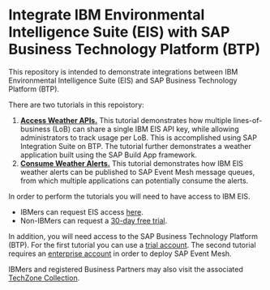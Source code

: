 # Integrate IBM Environmental Intelligence Suite (EIS) with SAP Business Technology Platform (BTP)

This repository is intended to demonstrate integrations between IBM Environmental Intelligence Suite (EIS) and SAP Business Technology Platform (BTP).

There are two tutorials in this repoistory:

1. **[Access Weather APIs.](https://github.com/ibm-ecosystem-engineering/ibm-eis-sap-btp/tree/main/access-weather-api)** This tutorial demonstrates how multiple lines-of-business (LoB) can share a single IBM EIS API key, while allowing administrators to track usage per LoB. This is accomplished using SAP Integration Suite on BTP. The tutorial further demonstrates a weather application built using the SAP Build App framework.
2. **[Consume Weather Alerts.](https://github.com/ibm-ecosystem-engineering/ibm-eis-sap-btp/tree/main/alert-demo)** This tutorial demonstrates how IBM EIS weather alerts can be published to SAP Event Mesh message queues, from which multiple applications can potentially consume the alerts.

In order to perform the tutorials you will need to have access to IBM EIS.

- IBMers can request EIS access [here](https://eistrialrequest.ideas.aha.io/portal_session/new).
- Non-IBMers can request a [30-day free trial](https://www.ibm.com/account/reg/us-en/signup?formid=urx-51911&_gl=1*9cen1r*_ga*NzczNTIyMDM3LjE2ODkxNzIwNjE.*_ga_FYECCCS21D*MTY4OTUzODI1My4yMi4xLjE2ODk1Mzg2MjEuMC4wLjA).

In addition, you will need access to the SAP Business Technology Platform (BTP). For the first tutorial you can use a [trial account](https://developers.sap.com/tutorials/hcp-create-trial-account.html). The second tutorial requires an [enterprise account](https://help.sap.com/docs/btp/sap-business-technology-platform/enterprise-accounts) in order to deploy SAP Event Mesh.

IBMers and registered Business Partners may also visit the associated [TechZone Collection](https://techzone.ibm.com/collection/64b059317f0fe20017d86683).
